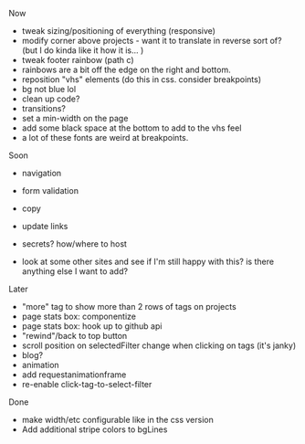 Now
- tweak sizing/positioning of everything (responsive)
- modify corner above projects - want it to translate in reverse sort of?  (but I do kinda like it how it is... )
- tweak footer rainbow (path c)
- rainbows are a bit off the edge on the right and bottom.
- reposition "vhs" elements (do this in css.  consider breakpoints)
- bg not blue lol
- clean up code?
- transitions?
- set a min-width on the page
- add some black space at the bottom to add to the vhs feel
- a lot of these fonts are weird at breakpoints.

Soon
- navigation
- form validation
- copy
- update links
- secrets?  how/where to host

- look at some other sites and see if I'm still happy with this?  is there anything else I want to add?

Later
- "more" tag to show more than 2 rows of tags on projects
- page stats box: componentize
- page stats box: hook up to github api
- "rewind"/back to top button
- scroll position on selectedFilter change when clicking on tags (it's janky)
- blog?
- animation
- add requestanimationframe
- re-enable click-tag-to-select-filter


Done
- make width/etc configurable like in the css version
- Add additional stripe colors to bgLines


